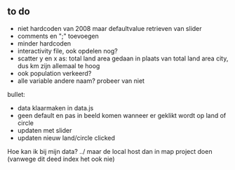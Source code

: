 ## to do

-	niet hardcoden van 2008 maar defaultvalue retrieven van slider
-	comments en ";" toevoegen
-	minder hardcoden
-	interactivity file, ook opdelen nog?
-	scatter y en x as: total land area gedaan in plaats van total land area city, dus km zijn allemaal te hoog
-	ook population verkeerd?
-	alle variable andere naam? probeer van niet

bullet:
-	data klaarmaken in data.js
-	geen default en pas in beeld komen wanneer er geklikt wordt op land of circle
-	updaten met slider
-	updaten nieuw land/circle clicked


Hoe kan ik bij mijn data? ../ maar de local host dan in map project doen (vanwege dit deed index het ook nie)